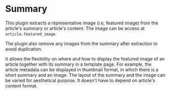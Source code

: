 # Summary

This plugin extracts a representative image (i.e, featured image) from the article's summary or article's content. The image can be access at `article.featured_image`. 

The plugin also remove any images from the summary after extraction to avoid duplication. 

It allows the flexibility on where and how to display the featured image of an article together with its summary in a template page. For example, the article metadata can be displayed in thumbnail format, in which there is a short summary and an image. The layout of the summary and the image can be varied for aesthetical purpose. It doesn't have to depend on article's content format. 

